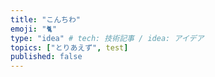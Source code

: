 ```yaml
---
title: "こんちわ"
emoji: "🐈"
type: "idea" # tech: 技術記事 / idea: アイデア
topics: ["とりあえず", test]
published: false
---
```

